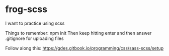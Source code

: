 # frog-scss
I want to practice using scss

Things to remember: npm init
Then keep hitting enter and then answer
.gitignore for uploading files

Follow along this: https://gdes.gitbook.io/programming/css/sass-scss/setup 

